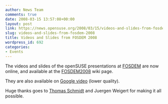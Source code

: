```yaml
---
author: News Team
comments: true
date: 2008-03-15 13:57:08+00:00
layout: post
link: https://news.opensuse.org/2008/03/15/videos-and-slides-from-fosdem-2008/
slug: videos-and-slides-from-fosdem-2008
title: Videos and Slides from FOSDEM 2008
wordpress_id: 692
categories:
- Events
---
```


The videos and slides of the openSUSE presentations at [FOSDEM](//fosdem.org) are now online, and available at the [FOSDEM2008](//opensuse.org/FOSDEM2008) wiki page. 

They are also available on [Google video](//video.google.co.uk/videosearch?q=FOSDEM2008&sitesearch=video.google.com) (lower quality).

Huge thanks goes to [Thomas Schmidt](//en.opensuse.org/User:Digitaltomm) and Juergen Weigert for making it all possible.
